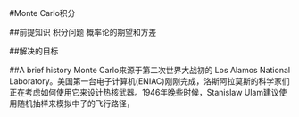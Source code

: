 #Monte Carlo积分

##前提知识
积分问题
概率论的期望和方差

##解决的目标


##A brief history
Monte Carlo来源于第二次世界大战初的 Los Alamos National Laboratory。美国第一台电子计算机(ENIAC)刚刚完成，洛斯阿拉莫斯的科学家们正在考虑如何使用它来设计热核武器。1946年晚些时候，Stanislaw Ulam建议使用随机抽样来模拟中子的飞行路径，